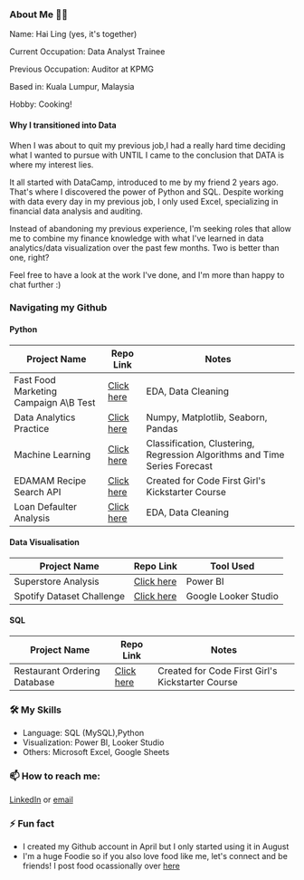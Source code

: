### About Me 👩‍💻
Name: Hai Ling (yes, it's together)

Current Occupation: Data Analyst Trainee

Previous Occupation: Auditor at KPMG

Based in: Kuala Lumpur, Malaysia

Hobby: Cooking!

#### Why I transitioned into Data
When I was about to quit my previous job,I had a really hard time deciding what I wanted to pursue with UNTIL I came to the conclusion that DATA is where my interest lies.

It all started with DataCamp, introduced to me by my friend 2 years ago. That's where I discovered the power of Python and SQL. Despite working with data every day in my previous job, I only used Excel, specializing in financial data analysis and auditing.

Instead of abandoning my previous experience, I'm seeking roles that allow me to combine my finance knowledge with what I've learned in data analytics/data visualization over the past few months. Two is better than one, right?

Feel free to have a look at the work I've done, and I'm more than happy to chat further :)

### Navigating my Github 

#### Python
| Project Name| Repo Link | Notes|
| --- | ---- | -- |
| Fast Food Marketing Campaign A\B Test| [Click here](https://github.com/haiilingg/Business-Analytics-KYDP/tree/main/Python%20EDA) | EDA, Data Cleaning
| Data Analytics Practice | [Click here](https://github.com/haiilingg/Data-Analytics-with-Python) | Numpy, Matplotlib, Seaborn, Pandas
| Machine Learning | [Click here](https://github.com/haiilingg/Machine-Learning-with-Python) | Classification, Clustering, Regression Algorithms and Time Series Forecast
| EDAMAM Recipe Search API | [Click here](https://github.com/haiilingg/CFG-Python-Project) | Created for Code First Girl's Kickstarter Course|
| Loan Defaulter Analysis | [Click here](https://github.com/haiilingg/EDA-project) | EDA, Data Cleaning

#### Data Visualisation
| Project Name| Repo Link | Tool Used|
| --- | --- | --- |
| Superstore Analysis | [Click here](https://github.com/haiilingg/Business-Analytics-KYDP/tree/main/Data%20Visualisation) | Power BI|
| Spotify Dataset Challenge | [Click here](https://github.com/haiilingg/Spotify-Dataset-Challenge) | Google Looker Studio|

#### SQL
| Project Name| Repo Link | Notes|
| --- | --- | --- |
| Restaurant Ordering Database | [Click here](https://github.com/haiilingg/CFG-SQL-Project) | Created for Code First Girl's Kickstarter Course|

### 🛠️ My Skills
- Language: SQL (MySQL),Python
- Visualization: Power BI, Looker Studio
- Others: Microsoft Excel, Google Sheets

### 📫 How to reach me:
[LinkedIn](https://www.linkedin.com/in/tanhailing/) or [email](haiilingg99@gmail.com)

### ⚡ Fun fact
- I created my Github account in April but I only started using it in August
- I'm a huge Foodie so if you also love food like me, let's connect and be friends! I post food ocassionally over [here](https://www.instagram.com/hl.eatss/)

<!--
**haiilingg/haiilingg** is a ✨ _special_ ✨ repository because its `README.md` (this file) appears on your GitHub profile.

Here are some ideas to get you started:

- 🔭 I’m currently working on ...
- 🌱 I’m currently learning ...
- 👯 I’m looking to collaborate on ...
- 🤔 I’m looking for help with ...
- 💬 Ask me about ...
- 📫 How to reach me: ...
- 😄 Pronouns: ...
- ⚡ Fun fact: ...
-->
